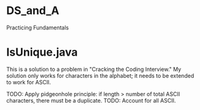# DS_and_A
Practicing Fundamentals

# IsUnique.java
This is a solution to a problem in "Cracking the Coding Interview." My solution only works for characters in the alphabet; it needs to be extended to work for ASCII.

TODO: Apply pidgeonhole principle: if length > number of total ASCII characters, there must be a duplicate.
TODO: Account for all ASCII.

